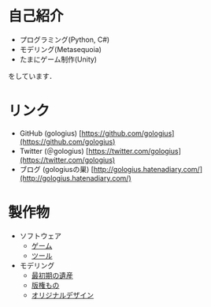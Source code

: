 # 自己紹介
* プログラミング(Python, C#)
* モデリング(Metasequoia)
* たまにゲーム制作(Unity)

をしています．

# リンク
* GitHub (gologius) [https://github.com/gologius](https://github.com/gologius)
* Twitter (＠gologius) [https://twitter.com/gologius](https://twitter.com/gologius)
* ブログ (gologiusの巣) [http://gologius.hatenadiary.com/](http://gologius.hatenadiary.com/)

# 製作物
* ソフトウェア
  * [ゲーム](game.md)
  * [ツール](tool.md)
* モデリング
  * [最初期の遺産](model_gallery_old.md)
  * [版権もの](model_gallery_copy.md)
  * [オリジナルデザイン](model_gallery_original.md)
